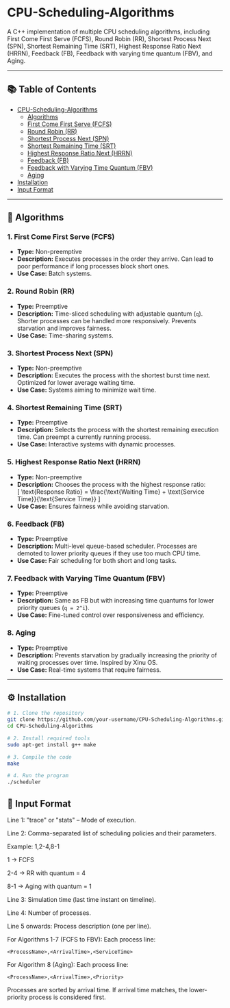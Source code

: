 # CPU-Scheduling-Algorithms

A C++ implementation of multiple CPU scheduling algorithms, including First Come First Serve (FCFS), Round Robin (RR), Shortest Process Next (SPN), Shortest Remaining Time (SRT), Highest Response Ratio Next (HRRN), Feedback (FB), Feedback with varying time quantum (FBV), and Aging.

---

## 📚 Table of Contents

- [CPU-Scheduling-Algorithms](#cpu-scheduling-algorithms)
  - [Algorithms](#algorithms)
   - [First Come First Serve (FCFS)](#1-first-come-first-serve-fcfs)
   - [Round Robin (RR)](#2-round-robin-rr)
   - [Shortest Process Next (SPN)](#3-shortest-process-next-spn)
   - [Shortest Remaining Time (SRT)](#4-shortest-remaining-time-srt)
   - [Highest Response Ratio Next (HRRN)](#5-highest-response-ratio-next-hrrn)
   - [Feedback (FB)](#6-feedback-fb)
   - [Feedback with Varying Time Quantum (FBV)](#7-feedback-with-varying-time-quantum-fbv)
   - [Aging](#8-aging)
- [Installation](#installation)
- [Input Format](#input-format)

---

## 🧠 Algorithms

### 1. First Come First Serve (FCFS)
- **Type:** Non-preemptive  
- **Description:** Executes processes in the order they arrive. Can lead to poor performance if long processes block short ones.  
- **Use Case:** Batch systems.

### 2. Round Robin (RR)
- **Type:** Preemptive  
- **Description:** Time-sliced scheduling with adjustable quantum (`q`). Shorter processes can be handled more responsively. Prevents starvation and improves fairness.  
- **Use Case:** Time-sharing systems.

### 3. Shortest Process Next (SPN)
- **Type:** Non-preemptive  
- **Description:** Executes the process with the shortest burst time next. Optimized for lower average waiting time.  
- **Use Case:** Systems aiming to minimize wait time.

### 4. Shortest Remaining Time (SRT)
- **Type:** Preemptive  
- **Description:** Selects the process with the shortest remaining execution time. Can preempt a currently running process.  
- **Use Case:** Interactive systems with dynamic processes.

### 5. Highest Response Ratio Next (HRRN)
- **Type:** Non-preemptive  
- **Description:** Chooses the process with the highest response ratio:  
  \[
  \text{Response Ratio} = \frac{\text{Waiting Time} + \text{Service Time}}{\text{Service Time}}
  \]  
- **Use Case:** Ensures fairness while avoiding starvation.

### 6. Feedback (FB)
- **Type:** Preemptive  
- **Description:** Multi-level queue-based scheduler. Processes are demoted to lower priority queues if they use too much CPU time.  
- **Use Case:** Fair scheduling for both short and long tasks.

### 7. Feedback with Varying Time Quantum (FBV)
- **Type:** Preemptive  
- **Description:** Same as FB but with increasing time quantums for lower priority queues (`q = 2^i`).  
- **Use Case:** Fine-tuned control over responsiveness and efficiency.

### 8. Aging
- **Type:** Preemptive  
- **Description:** Prevents starvation by gradually increasing the priority of waiting processes over time. Inspired by Xinu OS.  
- **Use Case:** Real-time systems that require fairness.

---

## ⚙️ Installation

```bash
# 1. Clone the repository
git clone https://github.com/your-username/CPU-Scheduling-Algorithms.git
cd CPU-Scheduling-Algorithms

# 2. Install required tools
sudo apt-get install g++ make

# 3. Compile the code
make

# 4. Run the program
./scheduler
```

## 📝 Input Format
Line 1: "trace" or "stats" – Mode of execution.

Line 2: Comma-separated list of scheduling policies and their parameters.

Example: 1,2-4,8-1

1 → FCFS

2-4 → RR with quantum = 4

8-1 → Aging with quantum = 1

Line 3: Simulation time (last time instant on timeline).

Line 4: Number of processes.

Line 5 onwards: Process description (one per line).

For Algorithms 1-7 (FCFS to FBV):
Each process line:

``` <ProcessName>,<ArrivalTime>,<ServiceTime> ```

For Algorithm 8 (Aging):
Each process line:

``` <ProcessName>,<ArrivalTime>,<Priority> ```

Processes are sorted by arrival time.
If arrival time matches, the lower-priority process is considered first.
